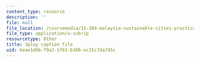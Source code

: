 ```yaml
---
content_type: resource
description: ''
file: null
file_location: /coursemedia/11-384-malaysia-sustainable-cities-practicum-spring-2018/6eae1d9b79a25f81b386ec15c7da745c_9ICCzJGPaPA.vtt
file_type: application/x-subrip
resourcetype: Other
title: 3play caption file
uid: 6eae1d9b-79a2-5f81-b386-ec15c7da745c
---
```

